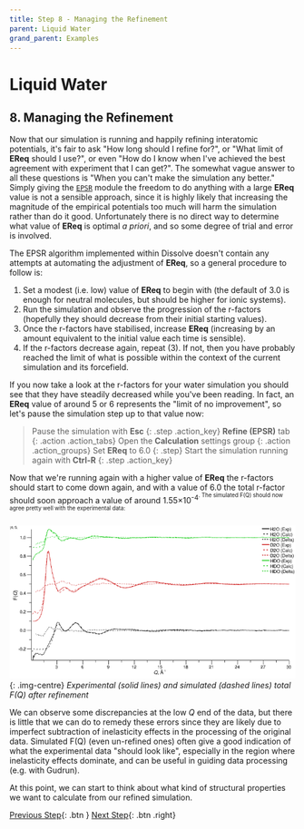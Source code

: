 ```yaml
---
title: Step 8 - Managing the Refinement
parent: Liquid Water
grand_parent: Examples
---
```

# Liquid Water

## 8. Managing the Refinement

Now that our simulation is running and happily refining interatomic potentials, it's fair to ask "How long should I refine for?", or "What limit of **EReq** should I use?", or even "How do I know when I've achieved the best agreement with experiment that I can get?". The somewhat vague answer to all these questions is "When you can't make the simulation any better." Simply giving the [`EPSR`](/userguide/modules/epsr) module the freedom to do anything with a large **EReq** value is not a sensible approach, since it is highly likely that increasing the magnitude of the empirical potentials too much will harm the simulation rather than do it good. Unfortunately there is no direct way to determine what value of **EReq** is optimal _a priori_, and so some degree of trial and error is involved.

The EPSR algorithm implemented within Dissolve doesn't contain any attempts at automating the adjustment of **EReq**, so a general procedure to follow is:

1. Set a modest (i.e. low) value of **EReq** to begin with (the default of 3.0 is enough for neutral molecules, but should be higher for ionic systems).
2. Run the simulation and observe the progression of the r-factors (hopefully they should decrease from their initial starting values).
3. Once the r-factors have stabilised, increase **EReq** (increasing by an amount equivalent to the initial value each time is sensible).
4. If the r-factors decrease again, repeat (3). If not, then you have probably reached the limit of what is possible within the context of the current simulation and its forcefield.

If you now take a look at the r-factors for your water simulation you should see that they have steadily decreased while you've been reading. In fact, an **EReq** value of around 5 or 6 represents the "limit of no improvement", so let's pause the simulation step up to that value now:

> Pause the simulation with **Esc**
{: .step .action_key}
> **Refine (EPSR)** tab
{: .action .action_tabs}
> Open the **Calculation** settings group
{: .action .action_groups}
> Set **EReq** to 6.0
{: .step}
> Start the simulation running again with **Ctrl-R**
{: .step .action_key}

Now that we're running again with a higher value of **EReq** the r-factors should start to come down again, and with a value of 6.0 the total r-factor should soon approach a value of around 1.55&times;10<sup>-4<sup>. The simulated F(Q) should now agree pretty well with the experimental data:

![](refined-fq.png){: .img-centre}
*Experimental (solid lines) and simulated (dashed lines) total F(Q) after refinement*

We can observe some discrepancies at the low _Q_ end of the data, but there is little that we can do to remedy these errors since they are likely due to imperfect subtraction of inelasticity effects in the processing of the original data. Simulated F(Q) (even un-refined ones) often give a good indication of what the experimental data "should look like", especially in the region where inelasticity effects dominate, and can be useful in guiding data processing (e.g. with Gudrun).

At this point, we can start to think about what kind of structural properties we want to calculate from our refined simulation.

[Previous Step](step7.md){: .btn }   [Next Step](step9.md){: .btn .right}
